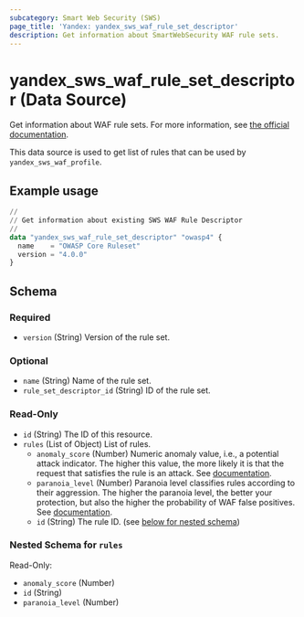 ```yaml
---
subcategory: Smart Web Security (SWS)
page_title: 'Yandex: yandex_sws_waf_rule_set_descriptor'
description: Get information about SmartWebSecurity WAF rule sets.
---
```


# yandex_sws_waf_rule_set_descriptor (Data Source)

Get information about WAF rule sets. For more information, see [the official documentation](https://yandex.cloud/docs/smartwebsecurity/concepts/waf#rules-set).

This data source is used to get list of rules that can be used by `yandex_sws_waf_profile`.

## Example usage

```terraform
//
// Get information about existing SWS WAF Rule Descriptor
//
data "yandex_sws_waf_rule_set_descriptor" "owasp4" {
  name    = "OWASP Core Ruleset"
  version = "4.0.0"
}
```

<!-- schema generated by tfplugindocs -->
## Schema

### Required

- `version` (String) Version of the rule set.

### Optional

- `name` (String) Name of the rule set.
- `rule_set_descriptor_id` (String) ID of the rule set.

### Read-Only

- `id` (String) The ID of this resource.
- `rules` (List of Object) List of rules.
  * `anomaly_score` (Number) Numeric anomaly value, i.e., a potential attack indicator. The higher this value, the more likely it is that the request that satisfies the rule is an attack. See [documentation](https://yandex.cloud/docs/smartwebsecurity/concepts/waf#anomaly).
  * `paranoia_level` (Number) Paranoia level classifies rules according to their aggression. The higher the paranoia level, the better your protection, but also the higher the probability of WAF false positives. See [documentation](https://yandex.cloud/docs/smartwebsecurity/concepts/waf#paranoia).
  * `id` (String) The rule ID. (see [below for nested schema](#nestedatt--rules))

<a id="nestedatt--rules"></a>
### Nested Schema for `rules`

Read-Only:

- `anomaly_score` (Number)
- `id` (String)
- `paranoia_level` (Number)
